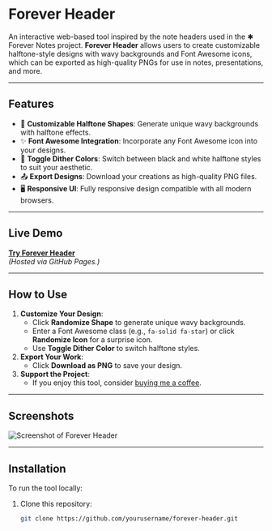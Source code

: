 # **Forever Header**

An interactive web-based tool inspired by the note headers used in the ✱ Forever Notes project. **Forever Header** allows users to create customizable halftone-style designs with wavy backgrounds and Font Awesome icons, which can be exported as high-quality PNGs for use in notes, presentations, and more.

---

## **Features**

- 🎨 **Customizable Halftone Shapes**: Generate unique wavy backgrounds with halftone effects.
- ✨ **Font Awesome Integration**: Incorporate any Font Awesome icon into your designs.
- 🔄 **Toggle Dither Colors**: Switch between black and white halftone styles to suit your aesthetic.
- 📤 **Export Designs**: Download your creations as high-quality PNG files.
- 🖥️ **Responsive UI**: Fully responsive design compatible with all modern browsers.

---

## **Live Demo**

[**Try Forever Header**](https://yourusername.github.io/forever-header/)  
*(Hosted via GitHub Pages.)*

---

## **How to Use**

1. **Customize Your Design**:
   - Click **Randomize Shape** to generate unique wavy backgrounds.
   - Enter a Font Awesome class (e.g., `fa-solid fa-star`) or click **Randomize Icon** for a surprise icon.
   - Use **Toggle Dither Color** to switch halftone styles.
2. **Export Your Work**:
   - Click **Download as PNG** to save your design.
3. **Support the Project**:
   - If you enjoy this tool, consider [buying me a coffee](https://www.buymeacoffee.com/yourusername).

---

## **Screenshots**

![Screenshot of Forever Header](https://your-repo-url/screenshot.png)

---

## **Installation**

To run the tool locally:

1. Clone this repository:
   ```bash
   git clone https://github.com/yourusername/forever-header.git
